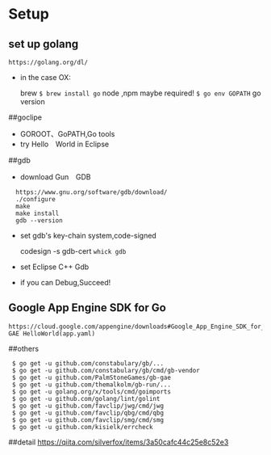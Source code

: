 # Setup
## set up golang 
	https://golang.org/dl/
* in the case OX:<br>

	brew `$ brew install go`
	node ,npm maybe required!
	`$ go env GOPATH`
	go version
	
##goclipe
* GOROOT、GoPATH,Go tools
* try Hello　World in Eclipse

##gdb
* download Gun　GDB
```
  https://www.gnu.org/software/gdb/download/
  ./configure
  make
  make install
  gdb --version
```

* set gdb's key-chain 
	system,code-signed
	
	codesign -s gdb-cert `whick gdb`
	
* set Eclipse C++ Gdb 
* if you can Debug,Succeed!
 
 
## Google App Engine SDK for Go
	https://cloud.google.com/appengine/downloads#Google_App_Engine_SDK_for_Go  
 	GAE HelloWorld(app.yaml)

##others
 ```
  $ go get -u github.com/constabulary/gb/...
  $ go get -u github.com/constabulary/gb/cmd/gb-vendor
  $ go get -u github.com/PalmStoneGames/gb-gae
  $ go get -u github.com/themalkolm/gb-run/...
  $ go get -u golang.org/x/tools/cmd/goimports
  $ go get -u github.com/golang/lint/golint
  $ go get -u github.com/favclip/jwg/cmd/jwg
  $ go get -u github.com/favclip/qbg/cmd/qbg
  $ go get -u github.com/favclip/smg/cmd/smg
  $ go get -u github.com/kisielk/errcheck
```

##detail
	https://qiita.com/silverfox/items/3a50cafc44c25e8c52e3
  